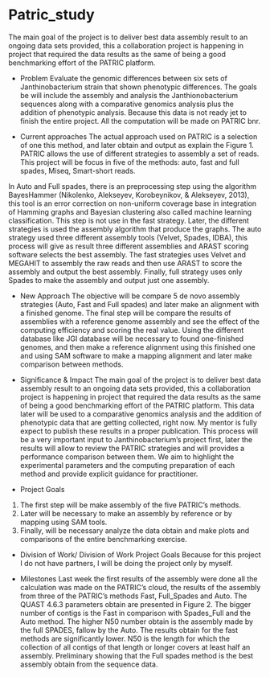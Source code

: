 # Patric_study
The main goal of the project is to deliver best data assembly result to an ongoing data sets provided, this a collaboration project is happening in project that required the data results as the same of being a good benchmarking effort of the PATRIC platform. 

-	Problem
Evaluate the genomic differences between six sets of Janthinobacterium strain that shown phenotypic differences. The goals be will include the assembly and analysis the Janthionobacterium sequences along with a comparative genomics analysis plus the addition of phenotypic analysis. Because this data is not ready jet to finish the entire project.  All the computation will be made on PATRIC bnr.

-	Current approaches
The actual approach used on PATRIC is a selection of one this method, and later obtain and output as explain the Figure 1. PATRIC allows the use of different strategies to assembly a set of reads. This project will be focus in five of the methods: auto, fast and full spades, Miseq, Smart-short reads.
 
In Auto and Full spades, there is an preprocessing step using the algorithm BayesHammer (Nikolenko, Alekseyev, Korobeynikov, & Alekseyev, 2013), this tool is an error correction  on non-uniform coverage base in integration of Hamming graphs and Bayesian clustering also called machine learning classification. This step is not use in the fast strategy.
Later, the different strategies is used the assembly algorithm that produce the graphs. The auto strategy used three different assembly tools (Velvet, Spades, IDBA), this process will give as result three different assemblies and ARAST scoring software selects the best assembly. The fast strategies uses Velvet and MEGAHIT to assembly the raw reads and then use ARAST to score the assembly and output the best assembly. Finally, full strategy uses only Spades to make the assembly and output just one assembly.

-	New Approach
The objective will be compare 5 de novo assembly strategies (Auto, Fast and Full spades) and later make an alignment with a finished genome. The final step will be compare the results of assemblies with a reference genome assembly and see the effect of the computing efficiency and scoring the real value. Using the different database like JGI database will be necessary to found one-finished genomes, and then make a reference alignment using this finished one and using SAM software to make a mapping alignment and later make comparison between methods. 

-	Significance & Impact
The main goal of the project is to deliver best data assembly result to an ongoing data sets provided, this a collaboration project is happening in project that required the data results as the same of being a good benchmarking effort of the PATRIC platform. This data later will be used to a comparative genomics analysis and the addition of phenotypic data that are getting collected, right now. My mentor is fully expect to publish these results in a proper publication.
This process will be a very important input to Janthinobacterium’s project first, later the results will allow to review the PATRIC strategies and will provides a performance comparison between them. We aim to highlight the experimental parameters and the computing preparation of each method and provide explicit guidance for practitioner. 

-	Project Goals
1.	The first step will be make assembly of the five PATRIC’s methods.
2.	Later will be necessary to make an assembly by reference or by mapping using SAM tools.
3.	Finally, will be necessary analyze the data obtain and make plots and comparisons of the entire benchmarking exercise.

-	 Division of Work/ Division of Work Project Goals
Because for this project I do not have partners, I will be doing the project only by myself.

-	Milestones
Last week the first results of the assembly were done all the calculation was made on the PATRIC’s cloud, the results of the assembly from three of the PATRIC’s methods Fast, Full_Spades and Auto. The QUAST 4.6.3 parameters obtain are presented in Figure 2. The bigger number of contigs is the Fast in comparison with Spades_Full and the Auto method. The higher N50 number obtain is the assembly made by the full SPADES, fallow by the Auto. The results obtain for the fast methods are significantly lower.  N50 is the length for which the collection of all contigs of that length or longer covers at least half an assembly. Preliminary showing that the Full spades method is the best assembly obtain from the sequence data.
